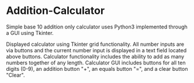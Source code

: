 # Addition-Calculator
Simple base 10 addition only calculator uses Python3 implemented through a GUI using Tkinter.

Displayed calculator using Tkinter grid functionality. All number inputs are via buttons and the current number input is displayed in a text field located above buttons. Calculator functionality includes the ability to add as many numbers together of any length. Calculator GUI includes buttons for all ten digits (0-9), an addition button "+", an equals button "=", and a clear button "Clear".
